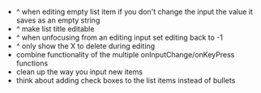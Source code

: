 - ^ when editing empty list item if you don't change the input the value it saves as an empty string
- ^ make list title editable 
- ^ when unfocusing from an editing input set editing back to -1
- ^ only show the X to delete during editing
- combine functionality of the multiple onInputChange/onKeyPress functions 
- clean up the way you input new items 
- think about adding check boxes to the list items instead of bullets